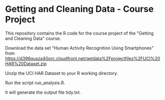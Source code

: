 Getting and Cleaning Data - Course Project
===

This repository contains the R code for the course project of the "Getting and Cleaning Data" course.

Download the data set "Human Activity Recognition Using Smartphones" from https://d396qusza40orc.cloudfront.net/getdata%2Fprojectfiles%2FUCI%20HAR%20Dataset.zip 

Unzip the UCI HAR Dataset to your R working directory.

Run the script run_analysis.R.

It will generate the output file tidy.txt.
